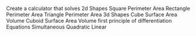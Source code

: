 Create a calculator that solves
    2d Shapes
        Square
            Perimeter
            Area
        Rectangle
            Perimeter
            Area
        Triangle
            Perimeter
            Area
    3d Shapes
        Cube
            Surface Area
            Volume
        Cuboid
            Surface Area
            Volume
    first principle of differentiation
    Equations
        Simultaneous
        Quadratic
        Linear